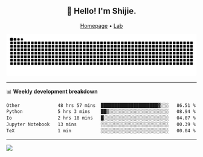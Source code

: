 <h2 align="center">👋 Hello! I'm Shijie.</h2>
<p align="center">
  <a href="https://xu-shi-jie.github.io"> Homepage</a> •
  <a href="https://onodalab.ees.hokudai.ac.jp"> Lab </a>
</p>

![Snake animation](https://github.com/xu-shi-jie/xu-shi-jie/blob/output/github-snake.svg)


-------

📊 **Weekly development breakdown**
<!--START_SECTION:waka-->

```txt
Other              48 hrs 57 mins  █████████████████████▓░░░   86.51 %
Python             5 hrs 3 mins    ██▒░░░░░░░░░░░░░░░░░░░░░░   08.94 %
Io                 2 hrs 18 mins   █░░░░░░░░░░░░░░░░░░░░░░░░   04.07 %
Jupyter Notebook   13 mins         ░░░░░░░░░░░░░░░░░░░░░░░░░   00.39 %
TeX                1 min           ░░░░░░░░░░░░░░░░░░░░░░░░░   00.04 %
```

<!--END_SECTION:waka-->

-------
![](https://komarev.com/ghpvc/?username=xu-shi-jie&style=flat-square&color=blue) 
